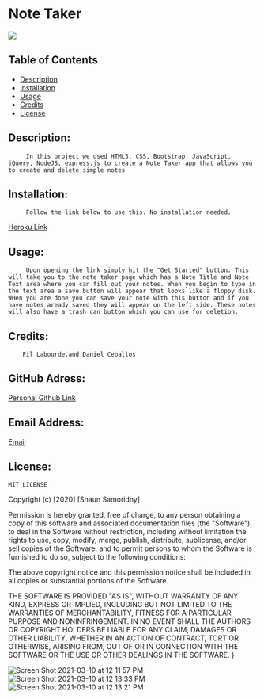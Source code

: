 # Note Taker
![](https://img.shields.io/badge/README-GOODREADME-brightgreen)

## Table of Contents
- [Description](#description)
- [Installation](#installation)
- [Usage](#usage)
- [Credits](#credits)
- [License](#license)

## Description: 

         In this project we used HTML5, CSS, Bootstrap, JavaScript, jQuery, NodeJS, express.js to create a Note Taker app that allows you to create and delete simple notes

## Installation:

         Follow the link below to use this. No installation needed.
  [Heroku Link](https://mysterious-brushlands-60144.herokuapp.com/)

## Usage:

         Upon opening the link simply hit the "Get Started" button. This will take you to the note taker page which has a Note Title and Note Text area where you can fill out your notes. When you begin to type in the text area a save button will appear that looks like a floppy disk. WHen you are done you can save your note with this button and if you have notes aready saved they will appear on the left side. These notes will also have a trash can button which you can use for deletion. 

## Credits:

        Fil Labourde,and Daniel Ceballos

## GitHub Adress:

[Personal Github Link](github.com/SSamoridny)

## Email Address:

[Email](ssamoridny@gmail.com)

## License:
    

    
    MIT LICENSE

Copyright (c) [2020] [Shaun Samoridny]

Permission is hereby granted, free of charge, to any person obtaining a copy
of this software and associated documentation files (the "Software"), to deal
in the Software without restriction, including without limitation the rights
to use, copy, modify, merge, publish, distribute, sublicense, and/or sell
copies of the Software, and to permit persons to whom the Software is
furnished to do so, subject to the following conditions:

The above copyright notice and this permission notice shall be included in all
copies or substantial portions of the Software.

THE SOFTWARE IS PROVIDED "AS IS", WITHOUT WARRANTY OF ANY KIND, EXPRESS OR
IMPLIED, INCLUDING BUT NOT LIMITED TO THE WARRANTIES OF MERCHANTABILITY,
FITNESS FOR A PARTICULAR PURPOSE AND NONINFRINGEMENT. IN NO EVENT SHALL THE
AUTHORS OR COPYRIGHT HOLDERS BE LIABLE FOR ANY CLAIM, DAMAGES OR OTHER
LIABILITY, WHETHER IN AN ACTION OF CONTRACT, TORT OR OTHERWISE, ARISING FROM,
OUT OF OR IN CONNECTION WITH THE SOFTWARE OR THE USE OR OTHER DEALINGS IN THE
SOFTWARE.
}

![Screen Shot 2021-03-10 at 12 11 57 PM](https://user-images.githubusercontent.com/30538162/110685653-bdd99780-819b-11eb-96c3-66c1168036a1.png)
![Screen Shot 2021-03-10 at 12 13 33 PM](https://user-images.githubusercontent.com/30538162/110685668-c29e4b80-819b-11eb-9663-874c4b28c0f0.png)
![Screen Shot 2021-03-10 at 12 13 21 PM](https://user-images.githubusercontent.com/30538162/110685682-c6ca6900-819b-11eb-82d3-82e92010722c.png)
